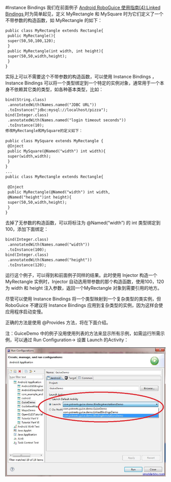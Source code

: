 #Instance Bindings
我们在前面例子 [Android RoboGuice 使用指南(4):Linked Bindings ](http://www.imobilebbs.com/wordpress/archives/2517?p=2503) 时为简单起见，定义 MyRectangle 和  MySquare 时为它们定义了一个不带参数的构造函数，如 MyRectangle 的如下：

```
public class MyRectangle extends Rectangle{
 public MyRectangle(){
 super(50,50,100,120);
 }
 public MyRectangle(int width, int height){
 super(50,50,width,height);
 }
}
```

实际上可以不需要这个不带参数的构造函数，可以使用 Instance Bindings ，Instance Bindings 可以将一个类型绑定到一个特定的实例对象，通常用于一个本身不依赖其它类的类型，如各种基本类型，比如：

```
bind(String.class)
 .annotatedWith(Names.named("JDBC URL"))
 .toInstance("jdbc:mysql://localhost/pizza");
bind(Integer.class)
 .annotatedWith(Names.named("login timeout seconds"))
 .toInstance(10);
修改MyRectangle和MySquare的定义如下：

public class MySquare extends MyRectangle {
 @Inject
 public MySquare(@Named("width") int width){
 super(width,width);
 }
}
...
public class MyRectangle extends Rectangle{

 @Inject
 public MyRectangle(@Named("width") int width,
 @Named("height")int height){
 super(50,50,width,height);
 }
}
```

去掉了无参数的构造函数，可以将标注为 @Named(“width”) 的 int 类型绑定到100，添加下面绑定：

```
bind(Integer.class)
 .annotatedWith(Names.named("width"))
 .toInstance(100);
bind(Integer.class)
 .annotatedWith(Names.named("height"))
 .toInstance(120);
```

运行这个例子，可以得到和前面例子同样的结果。此时使用 Injector 构造一个 MyRectangle 实例时，Injector 自动选用带参数的那个构造函数，使用100，120为 width 和 height 注入参数，返回一个MyRectangle 对象到需要引用的地方。

尽管可以使用 Instance Bindings 将一个类型映射到一个复杂类型的类实例，但 RoboGuice 不建议将 Instance Bindings 应用到复杂类型的实例，因为这样会使应用程序启动变慢。

正确的方法是使用 @Provides 方法，将在下面介绍。

注：GuiceDemo 中的例子没用使用列表的方法来显示所有示例，如需运行所需示例，可以通过 Run Configuration-> 设置 Launch 的Activity：

![](images/10.png)

